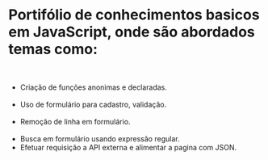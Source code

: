 <h1>Portifólio de conhecimentos basicos em JavaScript, onde são abordados temas como:</h1>
  <ul>
 <li>Criação de funções anonimas e declaradas.</li>
  <li>Uso de formulário para cadastro, validação.</li>
  <li>Remoção de linha em formulário.</li>
  <li>Busca em formulário usando expressão regular.</li>
  <li>Efetuar requisição a API externa e alimentar a pagina com JSON.</li>
 </ul>

